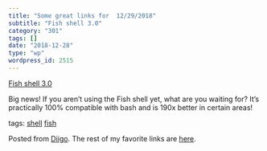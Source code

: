 ```yaml
---
title: "Some great links for  12/29/2018"
subtitle: "Fish shell 3.0"
category: "301"
tags: []
date: "2018-12-28"
type: "wp"
wordpress_id: 2515
---
```

[Fish shell 3.0](https://www.reddit.com/r/programming/comments/aabai1/fish_shell_30/?st=JQ88H4HL&sh=d8b24ec5) 

Big news! If you aren’t using the Fish shell yet, what are you waiting for? It’s practically 100% compatible with bash and is 190x better in certain areas!

 tags: [shell](https://www.diigo.com/user/pitosalas/shell) [fish](https://www.diigo.com/user/pitosalas/fish)

Posted from [Diigo](https://www.diigo.com). The rest of my favorite links are [here](https://www.diigo.com/user/pitosalas).